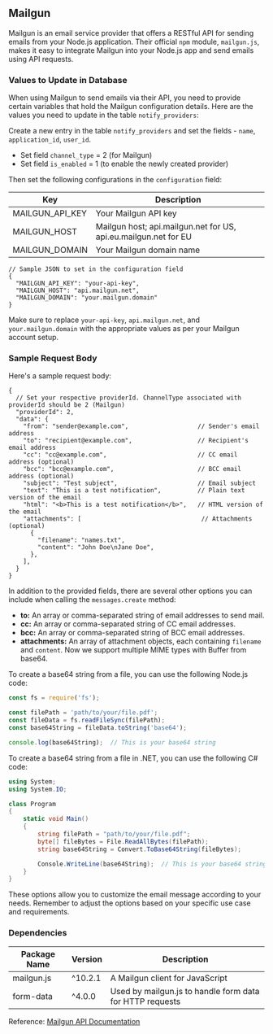 ## Mailgun

Mailgun is an email service provider that offers a RESTful API for sending emails from your Node.js application. Their official `npm` module, `mailgun.js`, makes it easy to integrate Mailgun into your Node.js app and send emails using API requests.

### Values to Update in Database

When using Mailgun to send emails via their API, you need to provide certain variables that hold the Mailgun configuration details. Here are the values you need to update in the table `notify_providers`:

Create a new entry in the table `notify_providers` and set the fields - `name`, `application_id`, `user_id`.

- Set field `channel_type` = 2 (for Mailgun)
- Set field `is_enabled` = 1 (to enable the newly created provider)

Then set the following configurations in the `configuration` field:

| Key             | Description                                                     |
|-----------------|-----------------------------------------------------------------|
| MAILGUN_API_KEY | Your Mailgun API key                                            |
| MAILGUN_HOST    | Mailgun host; api.mailgun.net for US, api.eu.mailgun.net for EU |
| MAILGUN_DOMAIN  | Your Mailgun domain name                                        |

```jsonc
// Sample JSON to set in the configuration field
{
  "MAILGUN_API_KEY": "your-api-key",
  "MAILGUN_HOST": "api.mailgun.net",
  "MAILGUN_DOMAIN": "your.mailgun.domain"
}
```

Make sure to replace `your-api-key`, `api.mailgun.net`, and `your.mailgun.domain` with the appropriate values as per your Mailgun account setup.

### Sample Request Body

Here's a sample request body:

```jsonc
{
  // Set your respective providerId. ChannelType associated with providerId should be 2 (Mailgun)
  "providerId": 2,
  "data": {
    "from": "sender@example.com",                   // Sender's email address
    "to": "recipient@example.com",                  // Recipient's email address
    "cc": "cc@example.com",                         // CC email address (optional)
    "bcc": "bcc@example.com",                       // BCC email address (optional)
    "subject": "Test subject",                      // Email subject
    "text": "This is a test notification",          // Plain text version of the email
    "html": "<b>This is a test notification</b>",   // HTML version of the email
    "attachments": [                                 // Attachments (optional)
      {
        "filename": "names.txt",
        "content": "John Doe\nJane Doe",
      },
    ],
  }
}
```

In addition to the provided fields, there are several other options you can include when calling the `messages.create` method:

- **to:** An array or comma-separated string of email addresses to send mail.
- **cc:** An array or comma-separated string of CC email addresses.
- **bcc:** An array or comma-separated string of BCC email addresses.
- **attachments:** An array of attachment objects, each containing `filename` and `content`. Now we support multiple MIME types with Buffer from base64.

To create a base64 string from a file, you can use the following Node.js code:

```javascript
const fs = require('fs');

const filePath = 'path/to/your/file.pdf';
const fileData = fs.readFileSync(filePath);
const base64String = fileData.toString('base64');

console.log(base64String);  // This is your base64 string
```

To create a base64 string from a file in .NET, you can use the following C# code:

```csharp
using System;
using System.IO;

class Program
{
    static void Main()
    {
        string filePath = "path/to/your/file.pdf";
        byte[] fileBytes = File.ReadAllBytes(filePath);
        string base64String = Convert.ToBase64String(fileBytes);

        Console.WriteLine(base64String);  // This is your base64 string
    }
}
```

These options allow you to customize the email message according to your needs. Remember to adjust the options based on your specific use case and requirements.

### Dependencies

| Package Name  | Version | Description                                     |
|---------------|---------|-------------------------------------------------|
| mailgun.js    | ^10.2.1 | A Mailgun client for JavaScript                 |
| form-data     | ^4.0.0  | Used by mailgun.js to handle form data for HTTP requests |

Reference: [Mailgun API Documentation](https://documentation.mailgun.com/en/latest/api-sending.html)
